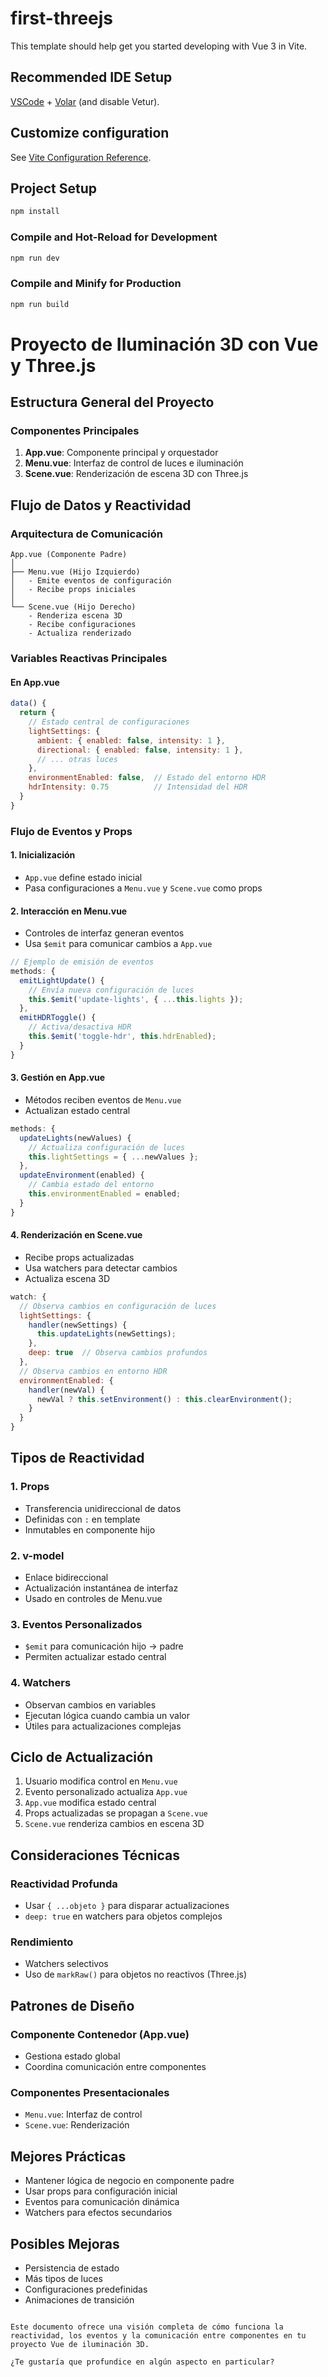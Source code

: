 # first-threejs

This template should help get you started developing with Vue 3 in Vite.

## Recommended IDE Setup

[VSCode](https://code.visualstudio.com/) + [Volar](https://marketplace.visualstudio.com/items?itemName=Vue.volar) (and disable Vetur).

## Customize configuration

See [Vite Configuration Reference](https://vite.dev/config/).

## Project Setup

```sh
npm install
```

### Compile and Hot-Reload for Development

```sh
npm run dev
```

### Compile and Minify for Production

```sh
npm run build
```
# Proyecto de Iluminación 3D con Vue y Three.js

## Estructura General del Proyecto

### Componentes Principales
1. **App.vue**: Componente principal y orquestador
2. **Menu.vue**: Interfaz de control de luces e iluminación
3. **Scene.vue**: Renderización de escena 3D con Three.js

## Flujo de Datos y Reactividad

### Arquitectura de Comunicación
```
App.vue (Componente Padre)
│
├── Menu.vue (Hijo Izquierdo)
│   - Emite eventos de configuración
│   - Recibe props iniciales
│
└── Scene.vue (Hijo Derecho)
    - Renderiza escena 3D
    - Recibe configuraciones
    - Actualiza renderizado
```

### Variables Reactivas Principales

#### En App.vue
```javascript
data() {
  return {
    // Estado central de configuraciones
    lightSettings: {
      ambient: { enabled: false, intensity: 1 },
      directional: { enabled: false, intensity: 1 },
      // ... otras luces
    },
    environmentEnabled: false,  // Estado del entorno HDR
    hdrIntensity: 0.75          // Intensidad del HDR
  }
}
```

### Flujo de Eventos y Props

#### 1. Inicialización
- `App.vue` define estado inicial
- Pasa configuraciones a `Menu.vue` y `Scene.vue` como props

#### 2. Interacción en Menu.vue
- Controles de interfaz generan eventos
- Usa `$emit` para comunicar cambios a `App.vue`

```javascript
// Ejemplo de emisión de eventos
methods: {
  emitLightUpdate() {
    // Envía nueva configuración de luces
    this.$emit('update-lights', { ...this.lights });
  },
  emitHDRToggle() {
    // Activa/desactiva HDR
    this.$emit('toggle-hdr', this.hdrEnabled);
  }
}
```

#### 3. Gestión en App.vue
- Métodos reciben eventos de `Menu.vue`
- Actualizan estado central

```javascript
methods: {
  updateLights(newValues) {
    // Actualiza configuración de luces
    this.lightSettings = { ...newValues };
  },
  updateEnvironment(enabled) {
    // Cambia estado del entorno
    this.environmentEnabled = enabled;
  }
}
```

#### 4. Renderización en Scene.vue
- Recibe props actualizadas
- Usa watchers para detectar cambios
- Actualiza escena 3D

```javascript
watch: {
  // Observa cambios en configuración de luces
  lightSettings: {
    handler(newSettings) {
      this.updateLights(newSettings);
    },
    deep: true  // Observa cambios profundos
  },
  // Observa cambios en entorno HDR
  environmentEnabled: {
    handler(newVal) {
      newVal ? this.setEnvironment() : this.clearEnvironment();
    }
  }
}
```

## Tipos de Reactividad

### 1. Props
- Transferencia unidireccional de datos
- Definidas con `:` en template
- Inmutables en componente hijo

### 2. v-model
- Enlace bidireccional
- Actualización instantánea de interfaz
- Usado en controles de Menu.vue

### 3. Eventos Personalizados
- `$emit` para comunicación hijo → padre
- Permiten actualizar estado central

### 4. Watchers
- Observan cambios en variables
- Ejecutan lógica cuando cambia un valor
- Útiles para actualizaciones complejas

## Ciclo de Actualización

1. Usuario modifica control en `Menu.vue`
2. Evento personalizado actualiza `App.vue`
3. `App.vue` modifica estado central
4. Props actualizadas se propagan a `Scene.vue`
5. `Scene.vue` renderiza cambios en escena 3D

## Consideraciones Técnicas

### Reactividad Profunda
- Usar `{ ...objeto }` para disparar actualizaciones
- `deep: true` en watchers para objetos complejos

### Rendimiento
- Watchers selectivos
- Uso de `markRaw()` para objetos no reactivos (Three.js)

## Patrones de Diseño

### Componente Contenedor (App.vue)
- Gestiona estado global
- Coordina comunicación entre componentes

### Componentes Presentacionales
- `Menu.vue`: Interfaz de control
- `Scene.vue`: Renderización

## Mejores Prácticas

- Mantener lógica de negocio en componente padre
- Usar props para configuración inicial
- Eventos para comunicación dinámica
- Watchers para efectos secundarios

## Posibles Mejoras
- Persistencia de estado
- Más tipos de luces
- Configuraciones predefinidas
- Animaciones de transición
```

Este documento ofrece una visión completa de cómo funciona la reactividad, los eventos y la comunicación entre componentes en tu proyecto Vue de iluminación 3D.

¿Te gustaría que profundice en algún aspecto en particular?
